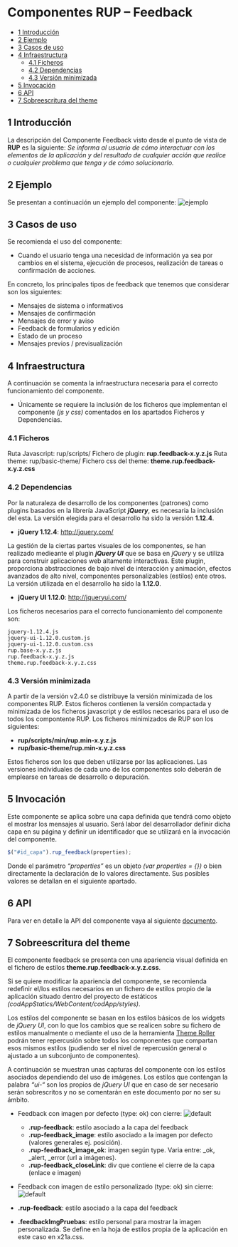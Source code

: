 # Componentes RUP – Feedback

<!-- MDTOC maxdepth:6 firsth1:1 numbering:0 flatten:0 bullets:1 updateOnSave:1 -->

   - [1   Introducción](#intro)   
   - [2   Ejemplo](#ejemplo)   
   - [3   Casos de uso](casos-de-uso)   
   - [4   Infraestructura](#infraestructura)   
      - [4.1 Ficheros](#ficheros)   
      - [4.2 Dependencias](#dependencias)   
      - [4.3 Versión minimizada](v-minimizada)   
   - [5   Invocación](#invocac)   
   - [6    API](#api)   
   - [7   Sobreescritura del theme](#theme)   

<!-- /MDTOC -->


<a id="intro"></a>
## 1	Introducción
La descripción del Componente Feedback visto desde el punto de vista de **RUP** es la siguiente:
*Se informa al usuario de cómo interactuar con los elementos de la aplicación y del resultado de cualquier acción que realice o cualquier problema que tenga y de cómo solucionarlo.*

<a id="ejemplo"></a>
## 2	Ejemplo
Se presentan a continuación un ejemplo del componente:
![ejemplo](img/rup.feedback_1.png)

<a id="casos-de-uso"></a>
## 3	Casos de uso
Se recomienda el uso del componente:
+	Cuando el usuario tenga una necesidad de información ya sea por cambios en el sistema, ejecución de procesos, realización de tareas o confirmación de acciones.

En concreto, los principales tipos de feedback que tenemos que considerar son los siguientes:
+	Mensajes de sistema o informativos
+	Mensajes de confirmación
+	Mensajes de error y aviso
+	Feedback de formularios y edición
+	Estado de un proceso
+	Mensajes previos / previsualización

<a id="infraestructura"></a>
## 4	Infraestructura
A continuación se comenta la infraestructura necesaria para el correcto funcionamiento del componente.
+	Únicamente se requiere la inclusión de los ficheros que implementan el componente *(js y css)* comentados en los apartados Ficheros y Dependencias.

<a id="ficheros"></a>
### 4.1	Ficheros
Ruta Javascript: rup/scripts/
Fichero de plugin: **rup.feedback-x.y.z.js**
Ruta theme: rup/basic-theme/
Fichero css del theme: **theme.rup.feedback-x.y.z.css**

<a id="dependencias"></a>
### 4.2	Dependencias
Por la naturaleza de desarrollo de los componentes (patrones) como plugins basados en la librería JavaScript ***jQuery***, es necesaria la inclusión del esta. La versión elegida para el desarrollo ha sido la versión **1.12.4**.
+	**jQuery 1.12.4**: http://jquery.com/

La gestión de la ciertas partes visuales de los componentes, se han realizado medieante el plugin ***jQuery UI*** que se basa en *jQuery* y se utiliza para construir aplicaciones web altamente interactivas. Este plugin, proporciona abstracciones de bajo nivel de interacción y animación, efectos avanzados de alto nivel, componentes personalizables (estilos) ente otros. La versión utilizada en el desarrollo ha sido la **1.12.0**.
+	**jQuery UI 1.12.0**: http://jqueryui.com/

Los ficheros necesarios para el correcto funcionamiento del componente son:

    jquery-1.12.4.js
    jquery-ui-1.12.0.custom.js
    jquery-ui-1.12.0.custom.css
    rup.base-x.y.z.js
    rup.feedback-x.y.z.js
    theme.rup.feedback-x.y.z.css

<a id="v-minimizada"></a>
### 4.3	Versión minimizada
A partir de la versión v2.4.0 se distribuye la versión minimizada de los componentes RUP. Estos ficheros contienen la versión compactada y minimizada de los ficheros javascript y de estilos necesarios para el uso de todos los compontente RUP.
Los ficheros minimizados de RUP son los siguientes:
+	**rup/scripts/min/rup.min-x.y.z.js**
+	**rup/basic-theme/rup.min-x.y.z.css**

Estos ficheros son los que deben utilizarse por las aplicaciones. Las versiones individuales de cada uno de los componentes solo deberán de emplearse en tareas de desarrollo o depuración.

<a id="invocac"></a>
## 5	Invocación
Este componente se aplica sobre una capa definida que tendrá como objeto el mostrar los mensajes al usuario. Será labor del desarrollador definir dicha capa en su página y definir un identificador que se utilizará en la invocación del componente.
```javascript
$("#id_capa").rup_feedback(properties);
```
Donde el parámetro *“properties”* es un objeto *(var properties = {})* o bien directamente la declaración de lo valores directamente. Sus posibles valores se detallan en el siguiente apartado.

<a id="api"></a>
## 6	API

Para ver en detalle la API del componente vaya al siguiente [documento](../api/rup.feedback.md).

<a id="theme"></a>
## 7	Sobreescritura del theme
El componente feedback se presenta con una apariencia visual definida en el fichero de estilos **theme.rup.feedback-x.y.z.css**.

Si se quiere modificar la apariencia del componente, se recomienda redefinir el/los estilos necesarios en un fichero de estilos propio de la aplicación situado dentro del proyecto de estáticos *(codAppStatics/WebContent/codApp/styles)*.

Los estilos del componente se basan en los estilos básicos de los widgets de *jQuery UI*, con lo que los cambios que se realicen sobre su fichero de estilos manualmente o mediante el uso de la herramienta [Theme Roller](http://jqueryui.com/themeroller/) podrán tener repercusión sobre todos los componentes que compartan esos mismos estilos (pudiendo ser el nivel de repercusión general o ajustado a un subconjunto de componentes).

A continuación se muestran unas capturas del componente con los estilos asociados dependiendo del uso de imágenes. Los estilos que contengan la palabra *“ui-“* son los propios de *jQuery UI* que en caso de ser necesario serán sobrescritos y no se comentarán en este documento por no ser su ámbito.

+	Feedback con imagen por defecto (type: ok) con cierre:
![default](img/rup.feedback_2.png)
	+	**.rup-feedback**: estilo asociado a la capa del feedback
	+	**.rup-feedback_image**: estilo asociado a la imagen por defecto (valores generales ej. posición).
	+	**.rup-feedback_image_ok**: imagen según type. Varia entre: _ok, _alert, _error (url a imágenes).
	+	**.rup-feedback_closeLink**: div que contiene el  cierre de la capa (enlace e imagen)

+	Feedback con imagen de estilo personalizado (type: ok) sin cierre:
![default](img/rup.feedback_3.png)
+	**.rup-feedback**: estilo asociado a la capa del feedback
+	**.feedbackImgPruebas**: estilo personal para mostrar la imagen personalizada. Se define en la hoja de estilos propia de la aplicación en este caso en x21a.css.
